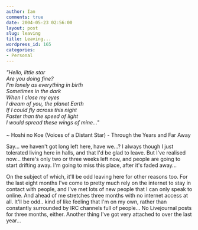 ```yaml
---
author: Ian
comments: true
date: 2004-05-23 02:56:00
layout: post
slug: leaving
title: Leaving...
wordpress_id: 165
categories:
- Personal
---
```


*"Hello, little star  <br/>
Are you doing fine?  <br/>
I'm lonely as everything in birth  <br/>
Sometimes in the dark  <br/>
When I close my eyes  <br/>
I dream of you, the planet Earth  <br/>
If I could fly across this night  <br/>
Faster than the speed of light  <br/>
I would spread these wings of mine..."*<br/>  
~ Hoshi no Koe (Voices of a Distant Star) - Through the Years and Far Away

Say... we haven't got long left here, have we...?  I always though I just tolerated living here in halls, and that I'd be glad to leave.  But I've realised now... there's only two or three weeks left now, and people are going to start drifting away.  I'm going to miss this place, after it's faded away...  

On the subject of which, it'll be odd leaving here for other reasons too.  For the last eight months I've come to pretty much rely on the internet to stay in contact with people, and I've met lots of new people that I can only speak to online.  And ahead of me stretches three months with no internet access at all.  It'll be odd.. kind of like feeling that I'm on my own, rather than constantly surrounded by IRC channels full of people...  No Livejournal posts for three months, either.  Another thing I've got very attached to over the last year...
